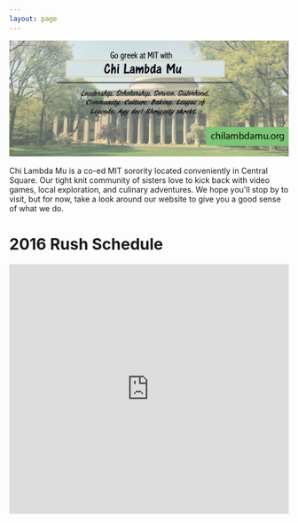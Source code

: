 ```yaml
---
layout: page
---
```


![Banner](/assets/banner.png)

Chi Lambda Mu is a co-ed MIT sorority located conveniently in Central Square. Our tight knit community of sisters love to kick back with video games, local exploration, and culinary adventures. We hope you'll stop by to visit, but for now, take a look around our website to give you a good sense of what we do.

# 2016 Rush Schedule
<iframe src="https://calendar.google.com/calendar/embed?mode=AGENDA&amp;height=450&amp;wkst=1&amp;bgcolor=%23FFFFFF&amp;src=i72lv83g2pmfoaphtjfcinfcec%40group.calendar.google.com&amp;color=%23B1440E&amp;ctz=America%2FNew_York" style="border-width:0; width: 1px; min-width: 100%; *width:100%" width="600" height="450" frameborder="0" scrolling="no"></iframe>
